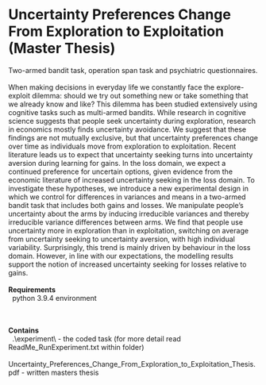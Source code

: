 # Uncertainty Preferences Change From Exploration to Exploitation (Master Thesis)

Two-armed bandit task, operation span task and psychiatric questionnaires.<br>
<br>
When making decisions in everyday life we constantly face the explore-exploit dilemma: should we try out something new or take something that we already know and like? 
This dilemma has been studied extensively using cognitive tasks such as multi-armed bandits. 
While research in cognitive science suggests that people seek uncertainty during exploration, research in economics mostly finds uncertainty avoidance. 
We suggest that these findings are not mutually exclusive, but that uncertainty preferences change over time as individuals move from exploration to exploitation. 
Recent literature leads us to expect that uncertainty seeking turns into uncertainty aversion during learning for gains. 
In the loss domain, we expect a continued preference for uncertain options, given evidence from the economic literature of increased uncertainty seeking in the loss domain. 
To investigate these hypotheses, we introduce a new experimental design in which we control for differences in variances and means in a two-armed bandit task that includes
both gains and losses. We manipulate people’s uncertainty about the arms by inducing irreducible variances and thereby irreducible variance differences between arms. 
We find that people use uncertainty more in exploration than in exploitation, switching on average from uncertainty seeking to uncertainty aversion, 
with high individual variability. Surprisingly, this trend is mainly driven by behaviour in the loss domain. However, in line with our expectations, 
the modelling results support the notion of increased uncertainty seeking for losses relative to gains.
<br>
<br>
<strong>Requirements</strong> <br>
&nbsp; python 3.9.4 environment<br>
<br>
<br>

<strong>Contains</strong> <br>
&nbsp; .\experiment\ - the coded task (for more detail read ReadMe_RunExperiment.txt within folder) <br>
&nbsp; Uncertainty_Preferences_Change_From_Exploration_to_Exploitation_Thesis.pdf - written masters thesis <br>

